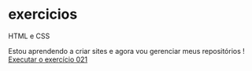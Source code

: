 # exercicios
 HTML e CSS

Estou aprendendo a criar sites e agora vou gerenciar meus repositórios 
!
<a href="https://github.com/Mvinicius31/html-css/blob/main/ex021site/aondoid.html"> Executar o exercício 021</a>